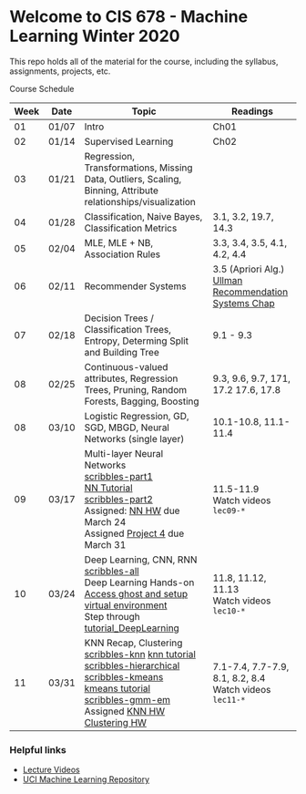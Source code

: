 # Welcome to CIS 678 - Machine Learning Winter 2020

This repo holds all of the material for the course, including
the syllabus, assignments, projects, etc.

Course Schedule

| Week | Date  | Topic | Readings |
| ---- | ----- | ----- | -------- |
|  01  | 01/07 | Intro                            | Ch01 |
|  02  | 01/14 | Supervised Learning              | Ch02 |
|  03  | 01/21 | Regression, Transformations, Missing Data, Outliers, Scaling, Binning, Attribute relationships/visualization | | 
|  04  | 01/28 | Classification, Naive Bayes, Classification Metrics | 3.1, 3.2, 19.7, 14.3 |
|  05  | 02/04 | MLE, MLE + NB, Association Rules | 3.3, 3.4, 3.5, 4.1, 4.2, 4.4 |
|  06  | 02/11 | Recommender Systems | 3.5 (Apriori Alg.) [Ullman Recommendation Systems Chap](http://infolab.stanford.edu/~ullman/mmds/ch9.pdf) |
|  07  | 02/18 | Decision Trees / Classification Trees, Entropy, Determing Split and Building Tree | 9.1 - 9.3 |
|  08  | 02/25 | Continuous-valued attributes, Regression Trees, Pruning, Random Forests, Bagging, Boosting | 9.3, 9.6, 9.7, 171, 17.2 17.6, 17.8 |
|  08  | 03/10 | Logistic Regression, GD, SGD, MBGD, Neural Networks (single layer) | 10.1-10.8, 11.1-11.4 |
|  09  | 03/17 | Multi-layer Neural Networks <br> [scribbles-part1](scribbles/lec09-a.pdf) <br> [NN Tutorial](misc/tutorial_NeuralNetwork.pdf) <br> [scribbles-part2](scribbles/lec09-c.pdf) <br> Assigned: [NN HW](hw-nn.pdf) due March 24 <br> Assigned [Project 4](project4/project4.pdf) due March 31 | 11.5-11.9 <br> Watch videos `lec09-*` |
|  10  | 03/24 | Deep Learning, CNN, RNN <br> [scribbles-all](scribbles/lec10-all.pdf) <br> Deep Learning Hands-on <br> [Access ghost and setup virtual environment](misc/deep-learning/DL_Config-VE.pdf) <br> Step through [tutorial_DeepLearning](misc/deep-learning/tutorial_DeepLearning.pdf) | 11.8, 11.12, 11.13 <br> Watch videos `lec10-*` |
|  11  | 03/31 | KNN Recap, Clustering <br> [scribbles-knn](scribbles/lec11a.pdf) [knn tutorial](misc/tutorial-knn.pdf) <br> [scribbles-hierarchical](scribbles/lec11b.pdf) <br> [scribbles-kmeans](scribbles/lec11c.pdf) <br> [kmeans tutorial](misc/tutorial-kmeans.pdf) <br> [scribbles-gmm-em](scribbles/lec11d.pdf) <br> Assigned [KNN HW](hw-nearestneighbor.pdf) [Clustering HW](hw-clustering.pdf) | 7.1-7.4, 7.7-7.9, 8.1, 8.2, 8.4 <br> Watch videos `lec11-*` |


### Helpful links

* [Lecture Videos](https://gvsu5-my.sharepoint.com/:f:/g/personal/carrieer_gvsu_edu/Ep6PnjOoJmxJkynQ4OIaL3UB2jHbS4ZC9iUS2xRi3MV_ZQ?e=kgrqUl)
* [UCI Machine Learning Repository](https://archive.ics.uci.edu/ml/index.php)
